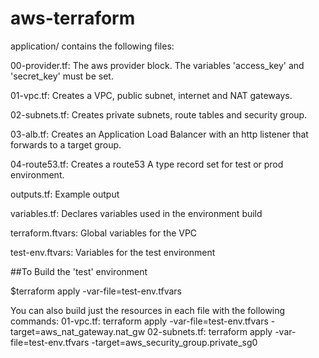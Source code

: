 # aws-terraform
application/ contains the following files:

00-provider.tf: The aws provider block. The variables 'access_key' and 'secret_key' must be set.

01-vpc.tf: Creates a VPC, public subnet, internet and NAT gateways.

02-subnets.tf: Creates private subnets, route tables and security group.

03-alb.tf: Creates an Application Load Balancer with an http listener that forwards to a target group.

04-route53.tf: Creates a route53 A type record set for test or prod environment.

outputs.tf: Example output

variables.tf: Declares variables used in the environment build

terraform.ftvars: Global variables for the VPC

test-env.ftvars: Variables for the test environment

##To Build the 'test' environment

$terraform apply -var-file=test-env.tfvars

You can also build just the resources in each file with the following commands:
01-vpc.tf: terraform apply -var-file=test-env.tfvars -target=aws_nat_gateway.nat_gw
02-subnets.tf: terraform apply -var-file=test-env.tfvars -target=aws_security_group.private_sg0